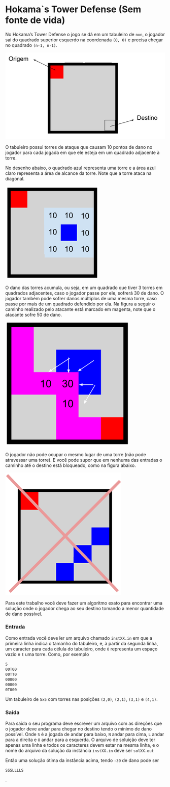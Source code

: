 # Hokama`s Tower Defense (Sem fonte de vida)

No Hokama’s Tower Defense o jogo se dá em um tabuleiro de `nxn`, o jogador sai do quadrado superior esquerdo na coordenada `(0, 0)` e precisa chegar no quadrado `(n-1, n-1)`.

![tabuleiro inicio](hok_area00.png)

O tabuleiro possui torres de ataque que causam 10 pontos de dano no jogador para cada jogada em que ele esteja em um quadrado adjacente à torre.

No desenho abaixo, o quadrado azul representa uma torre e a área azul claro representa a área de alcance da torre. Note que a torre ataca na diagonal.

![tabuleiro inicio](hok_area01.png)

O dano das torres acumula, ou seja, em um quadrado que tiver 3 torres em quadrados adjacentes, caso o jogador passe por ele, sofrerá 30 de dano. O jogador também pode sofrer danos múltiplos de uma mesma torre, caso passe por mais de um quadrado defendido por ela. Na figura a seguir o caminho realizado pelo atacante está marcado em magenta, note que o atacante sofre 50 de dano.

![tabuleiro inicio](hok_area02.png)

O jogador não pode ocupar o mesmo lugar de uma torre (não pode atravessar uma torre). E você pode supor que em nenhuma das entradas o caminho até o destino está bloqueado, como na figura abaixo.


![tabuleiro inicio](hok_area03.png)



Para este trabalho você deve fazer um algoritmo exato para encontrar uma solução onde o jogador chega ao seu destino tomando a menor quantidade de dano possível.

### Entrada

Como entrada você deve ler um arquivo chamado `instXX.in` em que a primeira linha indica o tamanho do tabuleiro, e, à partir da segunda linha, um caracter para cada célula do tabuleiro, onde `0` representa um espaço vazio e `t` uma torre. Como, por exemplo


``` plain
5
00T00
00TT0
00000
00000
0T000
```

Um tabuleiro de `5x5` com torres nas posições `(2,0)`, `(2,1)`, `(3,1)` e `(4,1)`.


### Saída

Para saída o seu programa deve escrever um arquivo com as direções que o jogador deve andar para chegar no destino tendo o mínimo de dano possível. Onde `S` é a jogada de andar para baixo, `N` andar para cima, `L` andar para a direita e `O` andar para a esquerda. O arquivo de soluição deve ter apenas uma linha e todos os caracteres devem estar na mesma linha, e o nome do arquivo da solução da instância `instXX.in` deve ser `solXX.out`

Então uma solução ótima da instância acima, tendo `-30` de dano pode ser


``` plain
SSSLLLLS
```




.
